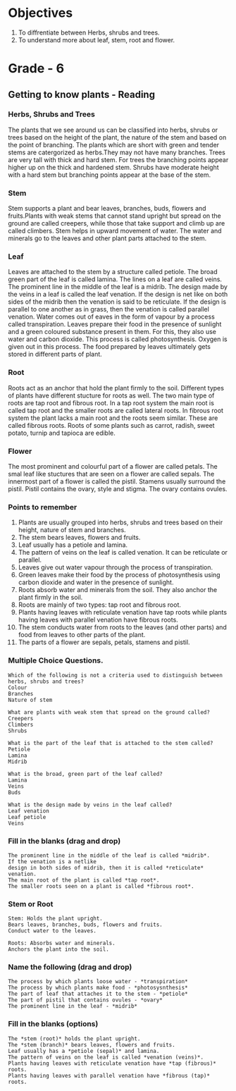 # Objectives
1. To diffrentiate between Herbs, shrubs and trees.
2. To understand more about leaf, stem, root and flower.

# Grade - 6
## Getting to know plants - Reading

### Herbs, Shrubs and Trees

The plants that we see around us can be classified into herbs, shrubs or trees based on the height of the plant, the nature of the stem and based on the point of branching. The plants which are short with green and tender stems are catergorized as herbs.They may not have many branches. Trees are very tall with thick and hard stem. For trees the branching points appear higher up on the thick and hardened stem. Shrubs have moderate height with a hard stem but branching points appear at the base of the stem.

### Stem

Stem supports a plant and bear leaves, branches, buds, flowers and fruits.Plants with weak stems that cannot stand upright but spread on the ground are called creepers, while those that take support and climb up are called climbers. Stem helps in upward movement of water. The water and minerals go to the leaves and other plant parts attached to the stem.

### Leaf

Leaves are attached to the stem by a structure called petiole. The broad green part of the leaf is called lamina. The lines on a leaf are called veins. The prominent line in the middle of the leaf is a midrib. The design made by the veins in a leaf is called the leaf venation. If the design is net like on both sides of the midrib then the venation is said to be reticulate. If the design is parallel to one another as in grass, then the venation is called parallel venation. Water comes out of eaves in the form of vapour by a process called transpiration. Leaves prepare their food in the presence of sunlight and a green coloured substance present in them. For this, they also use water and carbon dioxide. This process is called photosynthesis. Oxygen is given out in this process. The food prepared by leaves ultimately gets stored in different parts of plant.

### Root

Roots act as an anchor that hold the plant firmly to the soil. Different types of plants have different stucture for roots as well. The two main type of roots are tap root and fibrous root. In a tap root system the main root is called tap root and the smaller roots are called lateral roots. In fibrous root system the plant lacks a main root and the roots seem similar. These are called fibrous roots. Roots of some plants such as carrot, radish, sweet potato, turnip and tapioca are edible.

### Flower
The most prominent and colourful part of a flower are called petals. The smal leaf like stuctures that are seen on a flower are called sepals. The innermost part of a flower is called the pistil. Stamens usually surround the pistil. Pistil contains the ovary, style and stigma. The ovary contains ovules.

### Points to remember

1. Plants are usually grouped into herbs, shrubs and trees based on their height, nature of stem and branches.
2. The stem bears leaves, flowers and fruits.
3. Leaf usually has a petiole and lamina.
4. The pattern of veins on the leaf is called venation. It can be reticulate or parallel.
5. Leaves give out water vapour through the process of transpiration.
6. Green leaves make their food by the process of photosynthesis using carbon dioxide and water in the presence of sunlight.
7. Roots absorb water and minerals from the soil. They also anchor the plant firmly in the soil.
8. Roots are mainly of two types: tap root and fibrous root.
9. Plants having leaves with reticulate venation have tap roots while plants having leaves with parallel venation have fibrous roots.
10. The stem conducts water from roots to the leaves (and other parts) and food from leaves to other parts of the plant.
11. The parts of a flower are sepals, petals, stamens and pistil.

### Multiple Choice Questions.

```
Which of the following is not a criteria used to distinguish between herbs, shrubs and trees?
Colour
Branches
Nature of stem

What are plants with weak stem that spread on the ground called?
Creepers
Climbers
Shrubs

What is the part of the leaf that is attached to the stem called?
Petiole
Lamina
Midrib

What is the broad, green part of the leaf called?
Lamina
Veins
Buds

What is the design made by veins in the leaf called?
Leaf venation
Leaf petiole
Veins

```
### Fill in the blanks (drag and drop)

```
The prominent line in the middle of the leaf is called *midrib*.
If the venation is a netlike 
design in both sides of midrib, then it is called *reticulate* venation.
The main root of the plant is called *tap root*.
The smaller roots seen on a plant is called *fibrous root*.
```
### Stem or Root

```
Stem: Holds the plant upright.
Bears leaves, branches, buds, flowers and fruits.
Conduct water to the leaves.

Roots: Absorbs water and minerals.
Anchors the plant into the soil.

```
### Name the following (drag and drop)

```
The process by which plants loose water - *transpiration*
The process by which plants make food - *photosysnthesis*
The part of leaf that attaches it to the stem - *petiole*
The part of pistil that contains ovules - *ovary*
The prominent line in the leaf - *midrib*
```
### Fill in the blanks (options)

```
The *stem (root)* holds the plant upright.
The *stem (branch)* bears leaves, flowers and fruits.
Leaf usually has a *petiole (sepal)* and lamina.
The pattern of veins on the leaf is called *venation (veins)*. 
Plants having leaves with reticulate venation have *tap (fibrous)* roots.
Plants having leaves with parallel venation have *fibrous (tap)* roots.
```
